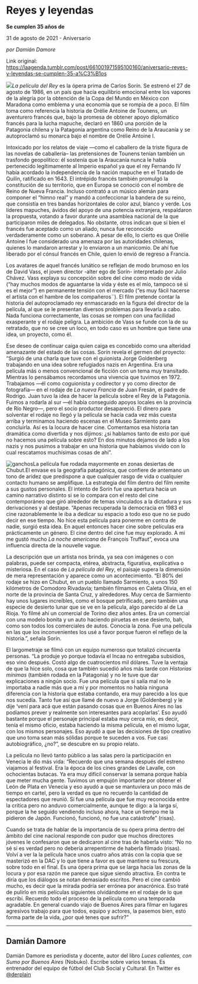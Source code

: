 # Reyes y leyendas

**Se cumplen 35 años de**

31 de agosto de 2021 - Aniversario

_por Damián Damore_

Link original: https://laagenda.tumblr.com/post/661001971595100160/aniversario-reyes-y-leyendas-se-cumplen-35-a%C3%B1os

![](https://64.media.tumblr.com/37e0514dac149b7ded2b74ecf0af8f1a/6c64ea5d2f7461d3-e7/s500x750/2ec7d90fcdb5b5b7b2b9de3bc4f94a78fb6a9a9e.jpg)*La película del Rey* es la ópera prima de Carlos Sorín. Se estrenó el 27 de agosto de 1986, en un país que hacía equilibrio emocional entre los vapores de la alegría por la obtención de la Copa del Mundo en México con Maradona como emblema y una economía que se rompía de a poco. El film toma como referencia la historia de Orélie Antoine de Tounens, un aventurero francés que, bajo la promesa de obtener apoyo diplomático francés para la lucha mapuche, declaró en 1860 una porción de la Patagonia chilena y la Patagonia argentina como Reino de la Araucanía y se autoproclamó su monarca bajo el nombre de Orélie Antoine I.

Intoxicado por los relatos de viaje —como el caballero de la triste figura de las novelas de caballería– las pretensiones de Tounens tenían también un trasfondo geopolítico: él sostenía que la Araucanía nunca le había pertenecido legítimamente al Imperio español ya que el rey Fernando IV había acordado la independencia de la nación mapuche en el Tratado de Quilín, ratificado en 1643. El intrépido francés también promulgó la constitución de su territorio, que en Europa se conoció con el nombre de Reino de Nueva Francia. Incluso contrató a un músico alemán para componer el “himno real” y mandó a confeccionar la bandera de su reino, que consistía en tres bandas horizontales de color azul, blanco y verde. Los líderes mapuches, ávidos del apoyo de una potencia extranjera, respaldaron la propuesta, votando a favor durante una asamblea nacional de la que participaron miles de delegados. No obstante, otros indican que si bien el francés fue aceptado como un aliado, nunca fue reconocido verdaderamente como un soberano. A pesar de ello, lo cierto es que Orélie Antoine I fue considerado una amenaza por las autoridades chilenas, quienes lo mandaron arrestar y lo enviaron a un manicomio. De ahí fue liberado por el cónsul francés en Chile, quien lo envió de regreso a Francia. 

Los avatares de aquel francés lunático se reflejan de modo brumoso en los de David Vass, el joven director -alter ego de Sorín- interpretado por Julio Chávez. Vass explaya su concepción sobre del cine como modo de vida (“hay muchos modos de aguantarse la vida y éste es el mío, tampoco sé si es el mejor”) en permanente tensión con el mercado (“es muy fácil hacerse el artista con el hambre de los compañeros¨). El film pretende contar la historia del autoproclamado rey enmascarado en la figura del director de la película, al que se le presentan diversos problemas para llevarla a cabo. Nada funciona correctamente, las cosas se rompen con una facilidad exasperante y el rodaje peligra. La ambición de Vass se funde con la de su retratado, que no se cree un loco, en todo caso es un hombre que tiene una idea, un proyecto, como él. 

Ese deseo de continuar caiga quien caiga es concebido como una alteridad amenazante del estado de las cosas. Sorín revela el germen del proyecto: “Surgió de una charla que tuve con el guionista Jorge Goldenberg trabajando en una idea sobre refugiados nazis en Argentina. Era una película más o menos convencional de ficción con un tema muy transitado. Mientras lo pensábamos recordamos una vivencia que tuvimos en 1972. Trabajamos —él como coguionista y codirector y yo como director de fotografía— en el rodaje de *La nueva Francia* de Juan Fresán, el padre de Rodrigo. Juan tuvo la idea de hacer la película sobre el Rey de la Patagonia. Fuimos a rodarla al sur —él había conseguido apoyos locales en la provincia de Río Negro—, pero el socio productor desapareció. El dinero para solventar el rodaje no llegó y la película se hacía cada vez más cuesta arriba y terminamos haciendo escenas en el Museo Sarmiento para concluirla. Así es la locura de hacer cine. Comentamos esa historia tan dramática como divertida y nos dijimos: ¿si hablamos tanto de esto por qué no hacemos una película sobre esto? En dos minutos dejamos de lado a los nazis y nos pusimos a trabajar en una historia que habíamos vivido con lo cual rescatamos muchísimas cosas de ahí”.

![ganchos](https://64.media.tumblr.com/cdd7c7eddb0181cf86c4da539a592f1a/6c64ea5d2f7461d3-ca/s500x750/17ed4cac99508b1b50b4b396c75850cf14d6555c.jpg)La película fue rodada mayormente en zonas desiertas de Chubut.El envase es la geografía patagónica, que confiere de antemano un tono de aridez que predispone a que cualquier rasgo de vida o cualquier contacto humano se amplifique. La estrategia del film dentro del film remite a sus gustos personales. El intento de Sorín fue una apertura hacia un camino narrativo distinto si se lo compara con el resto del cine contemporáneo que giró alrededor de temas vinculados a la dictadura y sus derivaciones y al destape. “Apenas recuperada la democracia en 1983 el cine razonablemente le iba a dedicar su espacio a todo eso que no se pudo decir en ese tiempo. No hice esta película para ponerme en contra de nadie, surgió esta idea. En aquel entonces hacer cine sobre películas era prácticamente un género. El cine dentro del cine fue muy explorado. A mi me gustó mucho *La noche americana* de François Truffaut”, evoca una influencia directa de la nouvelle vague.

La descripción que un artista nos brinda, ya sea con imágenes o con palabras, puede ser compacta, etérea, abstracta, figurativa, explicativa o misteriosa. En el caso de *La película del Rey*, el paisaje supera la dimensión de mera representación y aparece como un acontecimiento. “El 80% del rodaje se hizo en Chubut, en un pueblo llamado Sarmiento, a unos 150 kilómetros de Comodoro Rivadavia; también filmamos en Caleta Olivia, en el norte de la provincia de Santa Cruz, y alrededores. Muy cerca de Sarmiento hay unos lugares increíbles, como el bosque petrificado, pero también una especie de desierto lunar que se ve en la película, algo parecido al de La Rioja. Yo filmé ahí un comercial de Torino diez años antes. Era un comercial con una modelo bonita y un auto haciendo piruetas en ese desierto, bah, como son todos los comerciales de autos. Conocía la zona. Fue una película en las que los inconvenientes los usé a favor porque fueron el reflejo de la historia.”, señala Sorín.

El largometraje se filmó con un equipo numeroso que totalizó cincuenta personas. “La produje yo porque todavía el Incaa no entregaba subsidios, eso vino después. Costó algo de cuatrocientos mil dólares. Tuve la ventaja de que la hice solo, cosa que también sucedió años más tarde con *Historias mínimas* (también rodada en la Patagonia) y no le tuve que dar explicaciones a ningún socio. Fue una película que si salía mal no le importaba a nadie más que a mí y por momentos no había ninguna diferencia con la historia que estaba contando, era muy parecido a los que nos sucedía. Tanto fue así que llamé de nuevo a Jorge (Goldenberg) y le dije ‘vení para acá que están pasando cosas que en Buenos Aires no las podíamos prever y realmente son interesantes para acoplarlas’. Eso ayudó bastante porque el personaje principal estaba muy cerca mío, es decir, tenía el mismo oficio, estaba haciendo la misma película, en el mismo lugar, con los mismos personajes. Eso ayudó a que las decisiones de tipo creativo que uno toma sean más sólidas porque te suceden a vos. Fue casi autobiográfico, ¿no?”, se descubre en su propio relato.

La película no llevó tanto público a las salas pero la participación en Venecia le dio más vida: “Recuerdo que una semana después del estreno viajamos al festival. Era la época de los cines grandes de Lavalle, con ochocientas butacas. Ya era muy difícil conservar la semana porque había que meter mucha gente. Tuvimos un empujón importante por obtener el León de Plata en Venecia y eso ayudó a que se mantuviera un poco más de tiempo en cartel, pero la verdad es que no recuerdo la cantidad de espectadores que reunió. Sí fue una película que fue muy reconocida entre la crítica pero no anduvo comercialmente, aunque te digo: a la larga sí, porque la he seguido vendiendo incluso ahora, hace un tiempo me la pidieron de Japón. Funcionó, funcionó, no fue una catástrofe” (risas). 

Cuando se trata de hablar de la importancia de su ópera prima dentro del ámbito del cine nacional responde con pudor que muchos directores jóvenes le confesaron que se dedicaron al cine tras de haberla visto: “No no sé si es verdad pero no debería arrepentirme de haberla filmado (risas). Volví a ver la la película hace unos cuatro años atrás con la copia que se masterizó en la DAC y lo que tiene a favor es que mantiene su frescura, sobre todo en el final. Es una ópera prima que se larga hacia las zonas de la locura y por esa razón me parece que sigue siendo atractiva. En contra te diría que los diálogos se notan demasiado escritos. Pero el cine cambió mucho, es decir que la mirada podría ser errónea por anacrónica. Eso traté de pulirlo en mis películas siguientes olvidándome en el rodaje de lo que escribí. Recuerdo todo el proceso de la película como una temporada agradable. En general cuando viajo de Buenos Aires para filmar en lugares agresivos trabajo para que todos, equipo y actores, la pasemos bien, esto forma parte de la vida, ¿por qué tenes que sufrir?” 

  




---

Damián Damore
-------------

Damián Damore es periodista y docente, autor del libro *Luces calientes, con Sumo por Buenos Aires* (Nobuko). Escribe sobre varios temas. Es entrenador del equipo de fútbol del Club Social y Cultural. En Twitter es 
[@derplain](https://twitter.com/derplain)

